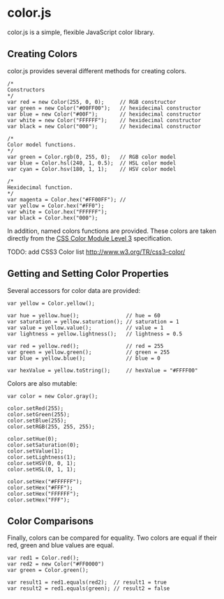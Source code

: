 # color.js

color.js is a simple, flexible JavaScript color library.

## Creating Colors

color.js provides several different methods for creating colors.

    /*
    Constructors
    */
    var red = new Color(255, 0, 0);     // RGB constructor
    var green = new Color("#00FF00");   // hexidecimal constructor
    var blue = new Color("#00F");       // hexidecimal constructor
    var white = new Color("FFFFFF");    // hexidecimal constructor
    var black = new Color("000");       // hexidecimal constructor

    /*
    Color model functions.
    */
    var green = Color.rgb(0, 255, 0);   // RGB color model
    var blue = Color.hsl(240, 1, 0.5);  // HSL color model
    var cyan = Color.hsv(180, 1, 1);    // HSV color model

    /*
    Hexidecimal function.
    */
    var magenta = Color.hex("#FF00FF"); // 
    var yellow = Color.hex("#FF0");
    var white = Color.hex("FFFFFF");
    var black = Color.hex("000");

In addition, named colors functions are provided.  These colors are taken directly from the [CSS Color Module Level 3](http://www.w3.org/TR/css3-color/ "CSS Color Module Level 3") specification.

TODO: add CSS3 Color list http://www.w3.org/TR/css3-color/

## Getting and Setting Color Properties

Several accessors for color data are provided:

    var yellow = Color.yellow();

    var hue = yellow.hue();               // hue = 60
    var saturation = yellow.saturation(); // saturation = 1
    var value = yellow.value();           // value = 1
    var lightness = yellow.lightness();   // lightness = 0.5
    
    var red = yellow.red();               // red = 255
    var green = yellow.green();           // green = 255
    var blue = yellow.blue();             // blue = 0

    var hexValue = yellow.toString();     // hexValue = "#FFFF00"

Colors are also mutable:

    var color = new Color.gray();

    color.setRed(255);
    color.setGreen(255);
    color.setBlue(255);
    color.setRGB(255, 255, 255);

    color.setHue(0);
    color.setSaturation(0);
    color.setValue(1);
    color.setLightness(1);
    color.setHSV(0, 0, 1);
    color.setHSL(0, 1, 1);

    color.setHex("#FFFFFF");
    color.setHex("#FFF");
    color.setHex("FFFFFF");
    color.setHex("FFF");

## Color Comparisons

Finally, colors can be compared for equality.  Two colors are equal if their red, green and blue 
values are equal.

    var red1 = Color.red();
    var red2 = new Color("#FF0000")
    var green = Color.green();

    var result1 = red1.equals(red2);  // result1 = true
    var result2 = red1.equals(green); // result2 = false